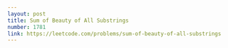 ```yaml
---
layout: post
title: Sum of Beauty of All Substrings
number: 1781
link: https://leetcode.com/problems/sum-of-beauty-of-all-substrings
---
```

